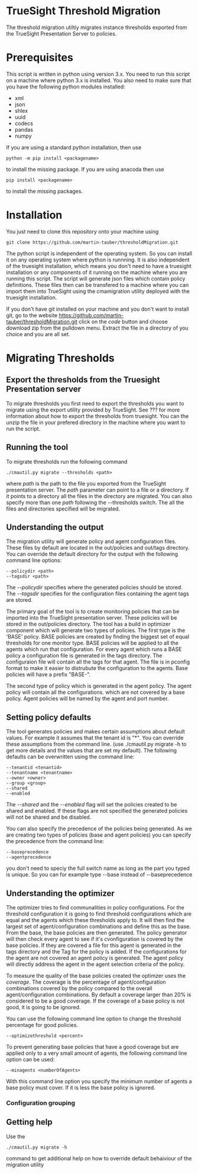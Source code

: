 # TrueSight Threshold Migration
The threshold migration utiltiy migrates instance thresholds exported from the TrueSight Presentation Server to policies.

# Prerequisites
This script is written in python using version 3.x. You need to run this script on a machine where python 3.x is installed.
You also need to make sure that you have the following python modules installed:

* xml
* json
* shlex
* uuid
* codecs
* pandas
* numpy

If you are using a standard python installation, then use 

    python -m pip install <packagename>

to install the missing package. If you are using anacoda then use

    pip install <packagename>

to install the missing packages.

# Installation
You just need to clone this repository onto your machine using

    git clone https://github.com/martin-tauber/thresholdMigration.git 

The python script is independent of the operating system. So you can install it on any operating system where python is runnning.
It is also independent of the truesight installation, which means you don't need to have a truesight installation or any components
of it running on the machine where you are running this script. The script will generate json files which contain policy definitions.
These files then can be transfered to a machine where you can import them into TrueSight using the cmamigration utility deployed
with the truesight installation.

If you don't have git installed on your machine and you don't want to install git, go to the website
https://github.com/martin-tauber/thresholdMigration.git click on the *code* button and choose download zip from the pulldown menu.
Extract the file in a directory of you choice and you are all set.

# Migrating Thresholds
## Export the thresholds from the Truesight Presentation server

To migrate thresholds you first need to export the thresholds you want to migrate using the export utility provided by TrueSight. See ???
for more information about how to export the thresholds from truesight. You can the unzip the file in your prefered directory in the
machine where you want to run the script.

## Running the tool

To migrate thresholds run the following command

    ./cmautil.py migrate --thresholds <path>

where *path* is the path to the file you exported from the TrueSight presentation server. The *path* parameter can point to a file or a 
directory. If it points to a directory all the files in the directory are migrated. You can also specify more than one *path* following
the --thresholds switch. The all the files and directories specified will be migrated.

## Understanding the output

The migration utility will generate policy and agent configuration files. These files by default are located in the out/policies and 
out/tags directory. You can override the default directory for the output with the following command line options:

    --policydir <path>
    --tagsdir <path>

The *--policydir* specifies where the generated policies should be stored. The *--tagsdir* specifies for the configuration files containing
the agent tags are stored.

The primary goal of the tool is to create monitoring policies that can be imported into the TrueSight presentation server. These 
policies will be stored in the out/policies directory. The tool has a build in optimizer component which will generate two types of policies.
The first type is the 'BASE' policy. BASE policies are created by finding the biggest set of equal thresholds for one monitor type.
BASE policies will be applied to all the agents which run that configuration. For every agent which runs a BASE policy a configuration
file is generated in the tags directory. The configuraion file will contain all the tags for that agent. The file is in pconfig format to
make it easier to distrubute the configuration to the agents. Base policies will have a prefix "BASE-".

The second type of policy which is generated in the agent policy. The agent policy will contain all the configurations. which are not covered
by a base policy. Agent policies will be named by the agent and port number.

## Setting policy defaults

The tool generates policies and makes certain assumptions about default values. For example it assumes that the tenant id is "*". You can override
these assumptions from the command line. (use ./cmautil.py migrate -h to get more details and the values that are set my default). The following
defaults can be overwritten using the command line:

    --tenantid <tenantid>
    --tenantname <tenantname>
    --owner <owner>
    --group <group>
    --shared
    --enabled

The *--shared* and the *--enabled* flag will set the policies created to be shared and enabled. If these flags are not specified the generated
policies will not be shared and be disabled.

You can also specify the precedence of the policies being generated. As we are creating two types of policies (base and agent policies) you can
specify the precedence from the command line:

    --baseprecedence
    --agentprecedence

you don't need to speciy the full switch name as long as the part you typed is unique. So you can for example type --base instead of --baseprecedence

## Understanding the optimizer

The optimizer tries to find communalities in policy configurations. For the threshold configuration it is going to find threshold configurations 
which are equal and the agents which these thresholds apply to. It will then find the largest set of agent/configuration combinations and define
this as the base. From the base, the base policies are then generated. The policy generator will then check every agent to see if it's cvonfiguration
is covered by the base policies. If they are covered a file for this agent is generated in the tags directory and the Tag for the policy is added.
If the configurations for the agent are not covered an agent policy is generated. The agent policy will directly address the agent in the agent 
selection criteria of the policy.

To measure the quality of the base policies created the optimzer uses the *coverage*. The coverage is the percentage of agent/configuration combinations covered by the policy compared to the overall agent/configuration combinations. By default a coverage larger than 20% is considered to
be a good coverage. If the coverage of a base policy is not good, it is going to be ignored.

You can use the following command line option to change the threshold percentage for good policies. 

    --optimizethreshold <percent>

To prevent generating base policies that have a good coverage but are applied only to a very small amount of agents, the following command line
option can be used:

    --minagents <numberOfAgents>

With this command line option you specify the minimum number of agents a base policy must cover. If it is less the base policy is ignored.

### Configuration grouping







## Getting help

Use the 

    ./cmautil.py migrate -h

command to get additional help on how to override default behaiviour of the migration utility